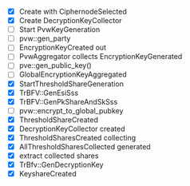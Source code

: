 - [x] Create with CiphernodeSelected
- [x] Create DecryptionKeyCollector
- [ ] Start PvwKeyGeneration
- [ ] pvw::gen_party
- [ ] EncryptionKeyCreated out
- [ ] PvwAggregator collects EncryptionKeyGenerated
- [ ] pve::gen_public_key()
- [ ] GlobalEncryptionKeyAggregated
- [x] StartThresholdShareGeneration
- [x] TrBFV::GenEsiSss
- [x] TrBFV::GenPkShareAndSkSss
- [ ] pvw::encrypt_to_global_pubkey
- [x] ThresholdShareCreated
- [x] DecryptionKeyCollector created
- [x] ThresholdSharesCreated collecting
- [x] AllThresholdSharesCollected generated
- [x] extract collected shares
- [x] TrBfv::GenDecryptionKey
- [x] KeyshareCreated
